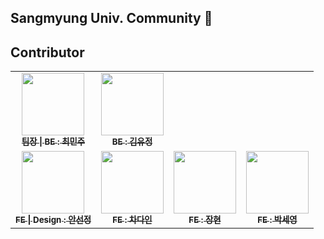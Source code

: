 ## Sangmyung Univ. Community 👋

## Contributor
<table>
  <tbody>
    <tr>
      <td align="center"><a href="https://github.com/minjumost"><img src="https://avatars.githubusercontent.com/u/95904729?v=4" width="100px;" alt=""/><br /><sub><b>팀장 | BE : 최민주 </b></sub></a><br /></td>
      <td align="center"><a href="https://github.com/newoldname"><img src="https://avatars.githubusercontent.com/u/58821252?v=4" width="100px;" alt=""/><br /><sub><b>BE : 김유정 </b></sub></a><br /></td>
     <tr/>
      <td align="center"><a href="https://github.com/sunjungAn"><img src="https://avatars.githubusercontent.com/u/55094745?v=4" width="100px;" alt=""/><br /><sub><b>FE | Design : 안선정 </b></sub></a><br /></td>
      <td align="center"><a href="https://github.com/daindaind"><img src="https://avatars.githubusercontent.com/u/104924817?v=4" width="100px;" alt=""/><br /><sub><b>FE : 차다인 </b></sub></a><br /></td>
      <td align="center"><a href="https://github.com/Hyun642"><img src="https://avatars.githubusercontent.com/u/105111234?v=4" width="100px;" alt=""/><br /><sub><b>FE : 장현 </b></sub></a><br /></td>
      <td align="center"><a href="https://github.com/Seyounie"><img src="https://avatars.githubusercontent.com/u/87270688?v=4" width="100px;" alt=""/><br /><sub><b>FE : 박세영 </b></sub></a><br /></td>
    </tr>
  </tbody>
</table>
<!--

**Here are some ideas to get you started:**

🙋‍♀️ A short introduction - what is your organization all about?
🌈 Contribution guidelines - how can the community get involved?
👩‍💻 Useful resources - where can the community find your docs? Is there anything else the community should know?
🍿 Fun facts - what does your team eat for breakfast?
🧙 Remember, you can do mighty things with the power of [Markdown](https://docs.github.com/github/writing-on-github/getting-started-with-writing-and-formatting-on-github/basic-writing-and-formatting-syntax)
-->
